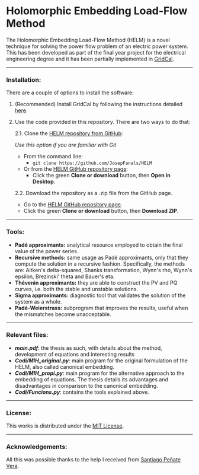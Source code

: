 # Holomorphic Embedding Load-Flow Method

The Holomorphic Embedding Load-Flow Method (HELM) is a novel technique for solving the power flow problem of an electric power system. This has been developed as part of the final year project for the electrical engineering degree and it has been partially implemented in [GridCal](https://github.com/SanPen/GridCal).

-----------------
### Installation:

There are a couple of options to install the software:
1. (Recommended) Install GridCal by following the instructions detailed [here](https://gridcal.readthedocs.io/en/latest/getting_started/install.html).
2. Use the code provided in this repository. There are two ways to do that:

   2.1. Clone the [HELM repository from GitHub][1]:
   
   *Use this option if you are familiar with Git*
   
    - From the command line:
        - `git clone https://github.com/JosepFanals/HELM`
    - Or from the [HELM GitHub repository page][1]:
        - Click the green **Clone or download** button, then **Open in Desktop**.

   2.2. Download the repository as a .zip file from the GitHub page.
    - Go to the [HELM GitHub repository page][1].
    - Click the green **Clone or download** button, then **Download ZIP**.

----------
### Tools:

* **Padé approximants:** analytical resource employed to obtain the final value of the power series.
* **Recursive methods:** same usage as Padé approximants, only that they compute the solution in a recursive fashion. Specifically, the methods are: Aitken's delta-squared, Shanks transformation, Wynn's rho, Wynn's epsilon, Brezinski' theta and Bauer's eta.
* **Thévenin approximants:** they are able to construct the PV and PQ curves, i.e. both the stable and unstable solutions.
* **Sigma approximants:** diagnostic tool that validates the solution of the system as a whole.
* **Padé-Weierstrass:** subprogram that improves the results, useful when the mismatches become unacceptable. 

-------------------
### Relevant files:

* ***main.pdf***: the thesis as such, with details about the method, development of equations and interesting results
* ***Codi/MIH_original.py***: main program for the original formulation of the HELM, also called canonical embedding.
* ***Codi/MIH_propi.py***: main program for the alternative approach to the embedding of equations. The thesis details its advantages and disadvantages in comparison to the canonical embedding.
* ***Codi/Funcions.py***: contains the tools explained above.

------------
### License:

This works is distributed under the [MIT License](https://opensource.org/licenses/MIT).

---------------------
### Acknowledgements:

All this was possible thanks to the help I received from [Santiago Peñate Vera](https://github.com/SanPen).

[1]: https://github.com/JosepFanals/HELM
